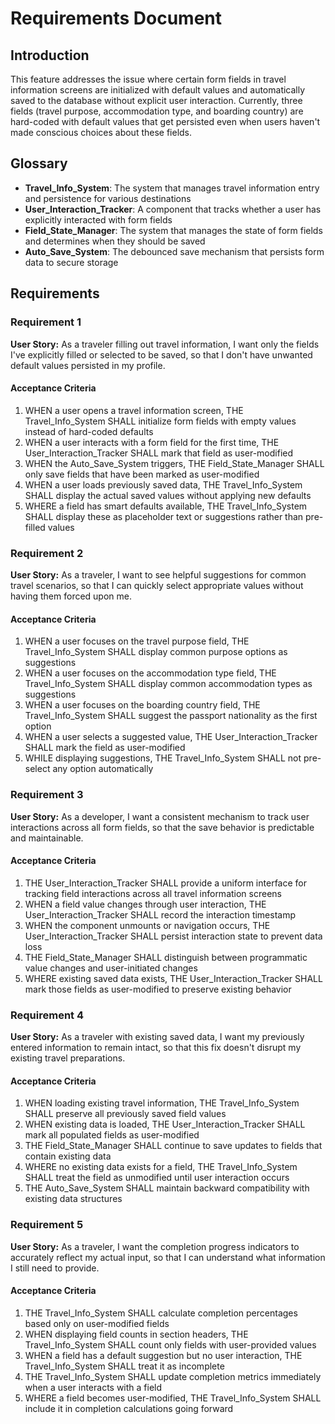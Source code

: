 # Requirements Document

## Introduction

This feature addresses the issue where certain form fields in travel information screens are initialized with default values and automatically saved to the database without explicit user interaction. Currently, three fields (travel purpose, accommodation type, and boarding country) are hard-coded with default values that get persisted even when users haven't made conscious choices about these fields.

## Glossary

- **Travel_Info_System**: The system that manages travel information entry and persistence for various destinations
- **User_Interaction_Tracker**: A component that tracks whether a user has explicitly interacted with form fields
- **Field_State_Manager**: The system that manages the state of form fields and determines when they should be saved
- **Auto_Save_System**: The debounced save mechanism that persists form data to secure storage

## Requirements

### Requirement 1

**User Story:** As a traveler filling out travel information, I want only the fields I've explicitly filled or selected to be saved, so that I don't have unwanted default values persisted in my profile.

#### Acceptance Criteria

1. WHEN a user opens a travel information screen, THE Travel_Info_System SHALL initialize form fields with empty values instead of hard-coded defaults
2. WHEN a user interacts with a form field for the first time, THE User_Interaction_Tracker SHALL mark that field as user-modified
3. WHEN the Auto_Save_System triggers, THE Field_State_Manager SHALL only save fields that have been marked as user-modified
4. WHEN a user loads previously saved data, THE Travel_Info_System SHALL display the actual saved values without applying new defaults
5. WHERE a field has smart defaults available, THE Travel_Info_System SHALL display these as placeholder text or suggestions rather than pre-filled values

### Requirement 2

**User Story:** As a traveler, I want to see helpful suggestions for common travel scenarios, so that I can quickly select appropriate values without having them forced upon me.

#### Acceptance Criteria

1. WHEN a user focuses on the travel purpose field, THE Travel_Info_System SHALL display common purpose options as suggestions
2. WHEN a user focuses on the accommodation type field, THE Travel_Info_System SHALL display common accommodation types as suggestions  
3. WHEN a user focuses on the boarding country field, THE Travel_Info_System SHALL suggest the passport nationality as the first option
4. WHEN a user selects a suggested value, THE User_Interaction_Tracker SHALL mark the field as user-modified
5. WHILE displaying suggestions, THE Travel_Info_System SHALL not pre-select any option automatically

### Requirement 3

**User Story:** As a developer, I want a consistent mechanism to track user interactions across all form fields, so that the save behavior is predictable and maintainable.

#### Acceptance Criteria

1. THE User_Interaction_Tracker SHALL provide a uniform interface for tracking field interactions across all travel information screens
2. WHEN a field value changes through user interaction, THE User_Interaction_Tracker SHALL record the interaction timestamp
3. WHEN the component unmounts or navigation occurs, THE User_Interaction_Tracker SHALL persist interaction state to prevent data loss
4. THE Field_State_Manager SHALL distinguish between programmatic value changes and user-initiated changes
5. WHERE existing saved data exists, THE User_Interaction_Tracker SHALL mark those fields as user-modified to preserve existing behavior

### Requirement 4

**User Story:** As a traveler with existing saved data, I want my previously entered information to remain intact, so that this fix doesn't disrupt my existing travel preparations.

#### Acceptance Criteria

1. WHEN loading existing travel information, THE Travel_Info_System SHALL preserve all previously saved field values
2. WHEN existing data is loaded, THE User_Interaction_Tracker SHALL mark all populated fields as user-modified
3. THE Field_State_Manager SHALL continue to save updates to fields that contain existing data
4. WHERE no existing data exists for a field, THE Travel_Info_System SHALL treat the field as unmodified until user interaction occurs
5. THE Auto_Save_System SHALL maintain backward compatibility with existing data structures

### Requirement 5

**User Story:** As a traveler, I want the completion progress indicators to accurately reflect my actual input, so that I can understand what information I still need to provide.

#### Acceptance Criteria

1. THE Travel_Info_System SHALL calculate completion percentages based only on user-modified fields
2. WHEN displaying field counts in section headers, THE Travel_Info_System SHALL count only fields with user-provided values
3. WHEN a field has a default suggestion but no user interaction, THE Travel_Info_System SHALL treat it as incomplete
4. THE Travel_Info_System SHALL update completion metrics immediately when a user interacts with a field
5. WHERE a field becomes user-modified, THE Travel_Info_System SHALL include it in completion calculations going forward